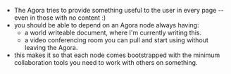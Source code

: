 - The Agora tries to provide something useful to the user in every page -- even in those with no content :)
- you should be able to depend on an Agora node always having:
    - a world writeable document, where I'm currently writing this.
    - a video conferencing room you can pull and start using without leaving the Agora.
- this makes it so that each node comes bootstrapped with the minimum collaboration tools you need to work with others on something.
